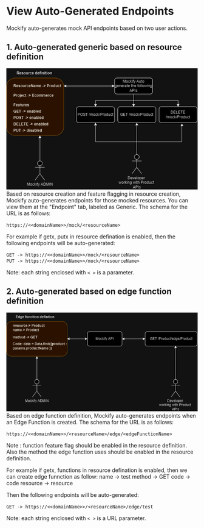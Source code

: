# View Auto-Generated Endpoints

Mockify auto-generates mock API endpoints based on two user actions.

## 1. Auto-generated generic based on resource definition
![Endpoint](./imgs/endpointres.png) 
Based on resource creation and feature flagging in resource creation, Mockify auto-generates endpoints for those mocked resources. You can view them at the "Endpoint" tab, labeled as Generic. The schema for the URL is as follows:

```plaintext
https://<<domainName>>/mock/<resourceName>
```
For example if getx, putx in resource defination is enabled, then the following endpoints will be auto-generated:
    
```plaintext
GET -> https://<<domainName>>/mock/<resourceName>
PUT -> https://<<domainName>>/mock/<resourceName>
```


Note: each string enclosed with `< >` is a parameter.

## 2. Auto-generated based on edge function definition
![Endpoint](./imgs/endpointedge.png) 
Based on edge function definition, Mockify auto-generates endpoints when an Edge Function is created. The schema for the URL is as follows:

```plaintext
https://<<domainName>>/<resourceName>/edge/<edgeFunctionName>
```
Note : function feature flag should be enabled in the resource definition. Also the method the edge function uses should be enabled in the resource definition.

For example if getx, functions in resource defination is enabled, then we can create edge funnction as follow:
name -> test 
method -> GET
code -> code
resource -> resource

Then the following endpoints will be auto-generated:
    
```plaintext
GET -> https://<<domainName>>/<resourceName>/edge/test
```





Note: each string enclosed with `< >` is a URL parameter.
